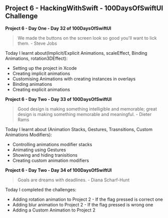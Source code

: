 ## Project 6 - HackingWithSwift - 100DaysOfSwiftUI Challenge

**Project 6 - Day One - Day 32 of 100DaysOfSwiftUI**

> We made the buttons on the screen look so good you'll want to lick them. - Steve Jobs

Today I learnt about(Implicit/Explicit Animations, scaleEffect, Binding Animations, rotation3DEffect):

- Setting up the project in Xcode
- Creating implicit animations
- Customising Animations with creating instances in overlays
- Binding animations
- Creating explicit animations

**Project 6 - Day Two - Day 33 of 100DaysOfSwiftUI**

> Good design is making something intelligible and memorable; great design is making something memorable and meaningful. - Dieter Rams

Today I learnt about (Animation Stacks, Gestures, Trasnsitions, Custom Animations Modifiers):

- Controlling animations modifier stacks
- Animating using Gestures
- Showing and hiding tranisitions
- Creating custom animation modifiers

**Project 6 - Day Two - Day 34 of 100DaysOfSwiftUI**

> Goals are dreams with deadlines. - Diana Scharf-Hunt

Today I completed the challenges:

- Adding rotation animation to  Project 2 - If the flag pressed is correct one
- Adding blur animation to  Project 2 - If the flag pressed is wrong one
- Adding a Custom Animation to Project 2
